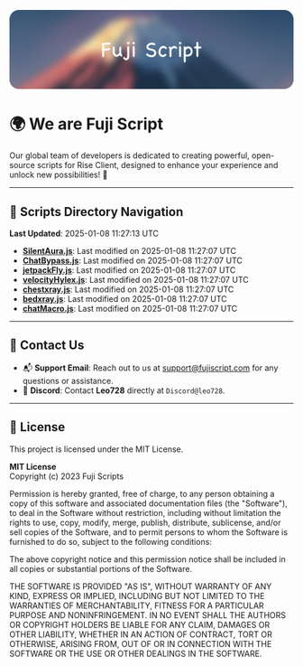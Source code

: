![Banner](.github/b.webp)

# 🌍 **We are Fuji Script**

Our global team of developers is dedicated to creating powerful, open-source scripts for Rise Client, designed to enhance your experience and unlock new possibilities! 🌟

---
<!-- SCRIPTS_NAVIGATION_START -->
## 📂 **Scripts Directory Navigation**

**Last Updated**: 2025-01-08 11:27:13 UTC

- **[SilentAura.js](scripts/SilentAura.js)**: Last modified on 2025-01-08 11:27:07 UTC
- **[ChatBypass.js](scripts/ChatBypass.js)**: Last modified on 2025-01-08 11:27:07 UTC
- **[jetpackFly.js](scripts/jetpackFly.js)**: Last modified on 2025-01-08 11:27:07 UTC
- **[velocityHylex.js](scripts/velocityHylex.js)**: Last modified on 2025-01-08 11:27:07 UTC
- **[chestxray.js](scripts/chestxray.js)**: Last modified on 2025-01-08 11:27:07 UTC
- **[bedxray.js](scripts/bedxray.js)**: Last modified on 2025-01-08 11:27:07 UTC
- **[chatMacro.js](scripts/chatMacro.js)**: Last modified on 2025-01-08 11:27:07 UTC

<!-- SCRIPTS_NAVIGATION_END -->

---

## 💬 **Contact Us**  
- 📬 **Support Email**: Reach out to us at [support@fujiscript.com](mailto:support@fujiscript.com) for any questions or assistance.  
- 💬 **Discord**: Contact **Leo728** directly at `Discord@leo728`.

---

## 📜 **License**

This project is licensed under the MIT License.  

**MIT License**  
Copyright (c) 2023 Fuji Scripts  

Permission is hereby granted, free of charge, to any person obtaining a copy of this software and associated documentation files (the "Software"), to deal in the Software without restriction, including without limitation the rights to use, copy, modify, merge, publish, distribute, sublicense, and/or sell copies of the Software, and to permit persons to whom the Software is furnished to do so, subject to the following conditions:  

The above copyright notice and this permission notice shall be included in all copies or substantial portions of the Software.  

THE SOFTWARE IS PROVIDED "AS IS", WITHOUT WARRANTY OF ANY KIND, EXPRESS OR IMPLIED, INCLUDING BUT NOT LIMITED TO THE WARRANTIES OF MERCHANTABILITY, FITNESS FOR A PARTICULAR PURPOSE AND NONINFRINGEMENT. IN NO EVENT SHALL THE AUTHORS OR COPYRIGHT HOLDERS BE LIABLE FOR ANY CLAIM, DAMAGES OR OTHER LIABILITY, WHETHER IN AN ACTION OF CONTRACT, TORT OR OTHERWISE, ARISING FROM, OUT OF OR IN CONNECTION WITH THE SOFTWARE OR THE USE OR OTHER DEALINGS IN THE SOFTWARE.  
